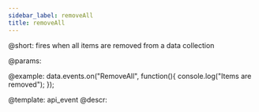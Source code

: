 ```yaml
---
sidebar_label: removeAll
title: removeAll
---          
```


@short: fires when all items are removed from a data collection
	
@params:



@example:
data.events.on("RemoveAll", function(){
	console.log("Items are removed");
});


@template:	api_event
@descr:



